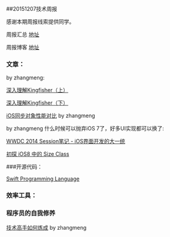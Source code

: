 ##20151207技术周报

感谢本期周报线索提供同学。

周报汇总 [地址](https://github.com/BaiduHiDeviOS/iOS-Tech-Weekly)

周报博客 [地址](http://baiduhidevios.github.io/)

### 文章：

by zhangmeng:

[深入理解Kingfisher（上）](http://www.jianshu.com/p/326527a4d4f9)

[深入理解Kingfisher（下）](http://www.jianshu.com/p/0a5cdf3f7e9c)

[iOS同步对象性能对比](http://ksnowlv.github.io/blog/2014/09/07/ios-tong-bu-suo-xing-neng-dui-bi/) by zhangmeng

by zhangmeng 什么时候可以抛弃iOS 7了，好多UI实现都可以换了:

[WWDC 2014 Session笔记 - iOS界面开发的大一统](http://onevcat.com/2014/07/ios-ui-unique/) 

[初探 iOS8 中的 Size Class](http://blog.callmewhy.com/2014/09/12/learn-ios8-size-class/)

###开源代码：

[Swift Programming Language](https://github.com/apple/swift)

### 效率工具：

### 程序员的自我修养

[技术高手如何炼成](http://zhuanlan.zhihu.com/zhengyun/20270317) by zhangmeng
